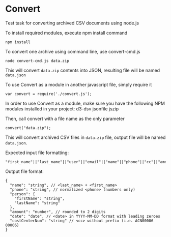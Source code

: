 # Convert
Test task for converting archived CSV documents using node.js


To install required modules, execute npm install command
```
npm install
```

To convert one archive using command line, use convert-cmd.js
```
node convert-cmd.js data.zip
```

This will convert `data.zip` contents into JSON, resulting file will be named `data.json`

To use Convert as a module in another javascript file, simply require it
```
var convert = require('./convert.js');
```

In order to use Convert as a module, make sure you have the following NPM modules installed in your project:
d3-dsv
jsonfile
jszip

Then, call convert with a file name as the only parameter
```
convert("data.zip");
```

This will convert archived CSV files in `data.zip` file, output file will be named `data.json`.

Expected input file formatting:
```
"first_name"||"last_name"||"user"||"email"||"name"||"phone"||"cc"||"amount"||"date"
```

Output file format:
```
{
  "name": "string", // <last_name> + <first_name>
  "phone": "string", // normalized <phone> (numbers only)
  "person": {
    "firstName": "string",
    "lastName": "string"
  },
  "amount": "number", // rounded to 2 digits
  "date": "date", // <date> in YYYY-MM-DD format with leading zeroes
  "costCenterNum": "string" // <cc> without prefix (i.e. ACN00006 00006)
}
```
